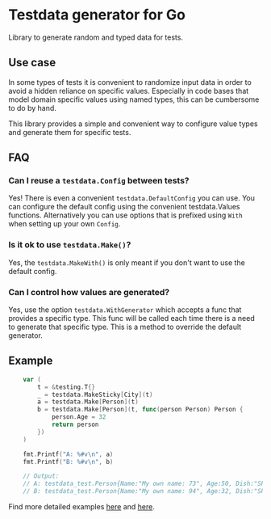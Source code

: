 # Testdata generator for Go

Library to generate random and typed data for tests.

## Use case

In some types of tests it is convenient to randomize input data in order to avoid a hidden reliance on specific values.
Especially in code bases that model domain specific values using named types, this can be cumbersome to do by hand.

This library provides a simple and convenient way to configure value types and generate them for specific tests.

## FAQ

### Can I reuse a `testdata.Config` between tests?

Yes! There is even a convenient `testdata.DefaultConfig` you can use.
You can configure the default config using the convenient testdata.Values functions. Alternatively you can use options
that is prefixed using `With` when setting up your own `Config`.

### Is it ok to use `testdata.Make()`?

Yes, the `testdata.MakeWith()` is only meant if you don't want to use the default config.

### Can I control how values are generated?

Yes, use the option `testdata.WithGenerator` which accepts a func that provides a specific type. This func will be
called each time there is a need to generate that specific type. This is a method to override the default generator.

## Example

````go
	var (
		t = &testing.T{}
		_ = testdata.MakeSticky[City](t)
		a = testdata.Make[Person](t)
		b = testdata.Make[Person](t, func(person Person) Person {
			person.Age = 32
			return person
		})
	)

	fmt.Printf("A: %#v\n", a)
	fmt.Printf("B: %#v\n", b)

	// Output:
	// A: testdata_test.Person{Name:"My own name: 73", Age:50, Dish:"SPAGHETTI", City:"City-LCMNe2ur8bFrW7oM", Note:"string-k3Dc1kHJPXsAFv0C"}
	// B: testdata_test.Person{Name:"My own name: 94", Age:32, Dish:"SPAGHETTI", City:"City-LCMNe2ur8bFrW7oM", Note:"string-nUQnH3DqWyTPPTEi"}
````

Find more detailed examples [here](example_make_test.go) and [here](example_makewith_test.go).
